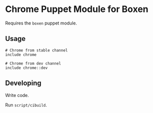 # Chrome Puppet Module for Boxen

Requires the `boxen` puppet module.

## Usage

```puppet
# Chrome from stable channel
include chrome

# Chrome from dev channel
include chrome::dev
```

## Developing

Write code.

Run `script/cibuild`.
